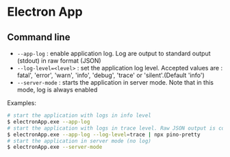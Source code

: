 # Electron App

## Command line

- `--app-log` : enable application log. Log are output to standard output (stdout) in raw format (JSON)
- `--log-level=<level>` : set the application log level. Accepted values are : fatal', 'error', 'warn', 'info', 'debug', 'trace' or 'silent'.(Default 'info')
- `--server-mode` : starts the application in server mode. Note that in this mode, log is always enabled

Examples: 
```bash
# start the application with logs in info level
$ electronApp.exe --app-log
# start the application with logs in trace level. Raw JSON output is converted in pretty output
$ electronApp.exe --app-log --log-level=trace | npx pino-pretty
# start the application in server mode (no log)
$ electronApp.exe --server-mode
```


